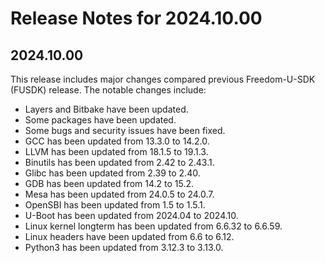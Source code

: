 # Release Notes for 2024.10.00

## 2024.10.00

This release includes major changes compared previous Freedom-U-SDK (FUSDK) release. The notable changes include:
- Layers and Bitbake have been updated.
- Some packages have been updated.
- Some bugs and security issues have been fixed.
- GCC has been updated from 13.3.0 to 14.2.0.
- LLVM has been updated from 18.1.5 to 19.1.3.
- Binutils has been updated from 2.42 to 2.43.1.
- Glibc has been updated from 2.39 to 2.40.
- GDB has been updated from 14.2 to 15.2.
- Mesa has been updated from 24.0.5 to 24.0.7.
- OpenSBI has been updated from 1.5 to 1.5.1.
- U-Boot has been updated from 2024.04 to 2024.10.
- Linux kernel longterm has been updated from 6.6.32 to 6.6.59.
- Linux headers have been updated from 6.6 to 6.12.
- Python3 has been updated from 3.12.3 to 3.13.0.
